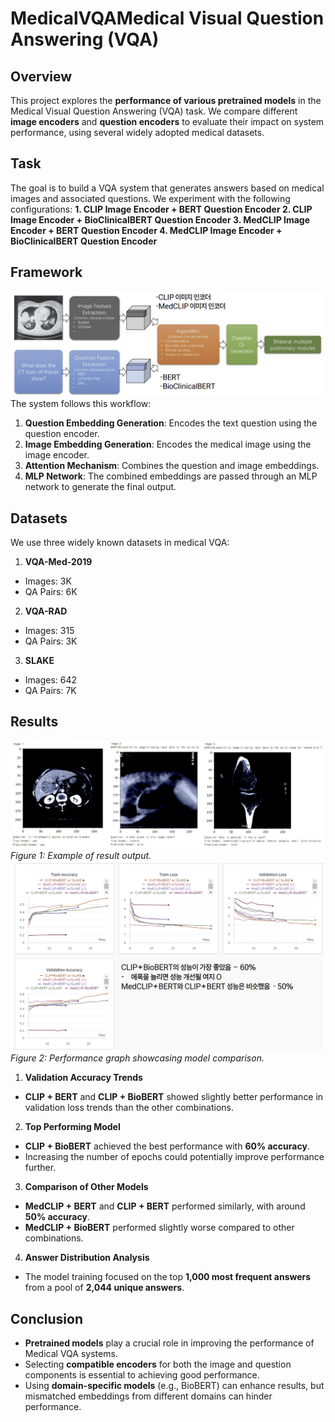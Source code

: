 # MedicalVQAMedical Visual Question Answering (VQA)
## Overview
This project explores the **performance of various pretrained models** in the Medical Visual Question Answering (VQA) task. We compare different **image encoders** and **question encoders** to evaluate their impact on system performance, using several widely adopted medical datasets.

## Task
The goal is to build a VQA system that generates answers based on medical images and associated questions. We experiment with the following configurations:
**1. CLIP Image Encoder + BERT Question Encoder
2. CLIP Image Encoder + BioClinicalBERT Question Encoder
3. MedCLIP Image Encoder + BERT Question Encoder
4. MedCLIP Image Encoder + BioClinicalBERT Question Encoder**

## Framework
![pipeline](assets/pipeline.png)
The system follows this workflow:
1. **Question Embedding Generation**: Encodes the text question using the question encoder.
2. **Image Embedding Generation**: Encodes the medical image using the image encoder.
3. **Attention Mechanism**: Combines the question and image embeddings.
4. **MLP Network**: The combined embeddings are passed through an MLP network to generate the final output.

## Datasets
We use three widely known datasets in medical VQA:
1. **VQA-Med-2019**
- Images: 3K
- QA Pairs: 6K
2. **VQA-RAD**
- Images: 315
- QA Pairs: 3K
3. **SLAKE**
- Images: 642
- QA Pairs: 7K

## Results
![result](assets/result.png)
_Figure 1: Example of result output._
![result](assets/performance.png)
_Figure 2: Performance graph showcasing model comparison._

1. **Validation Accuracy Trends**
  - **CLIP + BERT** and **CLIP + BioBERT** showed slightly better performance in validation loss trends than the other combinations.

2. **Top Performing Model**
  - **CLIP + BioBERT** achieved the best performance with **60% accuracy**.
  - Increasing the number of epochs could potentially improve performance further.

3. **Comparison of Other Models**
  - **MedCLIP + BERT** and **CLIP + BERT** performed similarly, with around **50% accuracy**.
  - **MedCLIP + BioBERT** performed slightly worse compared to other combinations.

4. **Answer Distribution Analysis**
  - The model training focused on the top **1,000 most frequent answers** from a pool of **2,044 unique answers**.
  
## Conclusion
- **Pretrained models** play a crucial role in improving the performance of Medical VQA systems.
- Selecting **compatible encoders** for both the image and question components is essential to achieving good performance.
- Using **domain-specific models** (e.g., BioBERT) can enhance results, but mismatched embeddings from different domains can hinder performance.
